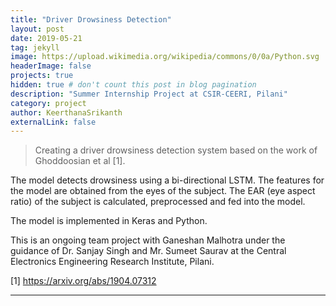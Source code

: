 ```yaml
---
title: "Driver Drowsiness Detection"
layout: post
date: 2019-05-21
tag: jekyll
image: https://upload.wikimedia.org/wikipedia/commons/0/0a/Python.svg
headerImage: false
projects: true
hidden: true # don't count this post in blog pagination
description: "Summer Internship Project at CSIR-CEERI, Pilani"
category: project
author: KeerthanaSrikanth
externalLink: false
---
```


<!-- ![Screenshot](assests/image/2048.jpg) -->

>Creating a driver drowsiness detection system based on the work of Ghoddoosian et al [1].

The model detects drowsiness using a bi-directional LSTM. The features for the model are obtained from the eyes of the subject. The EAR (eye aspect ratio) of the subject is calculated, preprocessed and fed into the model. 

The model is implemented in Keras and Python.

This is an ongoing team project with Ganeshan Malhotra under the guidance of Dr. Sanjay Singh and Mr. Sumeet Saurav at the Central Electronics Engineering Research Institute, Pilani. 

[1] https://arxiv.org/abs/1904.07312

---

<!-- What has inside?

- Gulp
- BrowserSync
- Stylus
- SVG
- Travis
- No JS
- [98/100](https://developers.google.com/speed/pagespeed/insights/?url=http%3A%2F%2Fsergiokopplin.github.io%2Findigo%2F)

---

[Check it out](http://sergiokopplin.github.io/indigo/) here.
If you need some help, just [tell me](http://github.com/sergiokopplin/indigo/issues). -->
